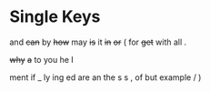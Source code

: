 # Single Keys
and ~~can~~ by ~~how~~ may
~~is~~ it ~~in~~ ~~or~~
( for ~~get~~ with all .

~~why~~ ~~a~~ to
you he I

ment if _ ly ing ed
are an the s s
, of but example / )

